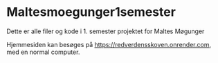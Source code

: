 # Maltesmoegunger1semester
Dette er alle filer og kode i 1. semester projektet for Maltes Møgunger 

Hjemmesiden kan besøges på https://redverdensskoven.onrender.com, med en normal computer.
